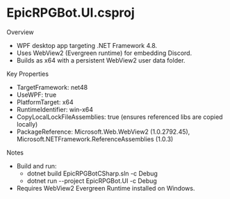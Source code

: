 # EpicRPGBot.UI.csproj

Overview
- WPF desktop app targeting .NET Framework 4.8.
- Uses WebView2 (Evergreen runtime) for embedding Discord.
- Builds as x64 with a persistent WebView2 user data folder.

Key Properties
- TargetFramework: net48
- UseWPF: true
- PlatformTarget: x64
- RuntimeIdentifier: win-x64
- CopyLocalLockFileAssemblies: true (ensures referenced libs are copied locally)
- PackageReference: Microsoft.Web.WebView2 (1.0.2792.45), Microsoft.NETFramework.ReferenceAssemblies (1.0.3)

Notes
- Build and run:
  - dotnet build EpicRPGBotCSharp.sln -c Debug
  - dotnet run --project EpicRPGBot.UI -c Debug
- Requires WebView2 Evergreen Runtime installed on Windows.